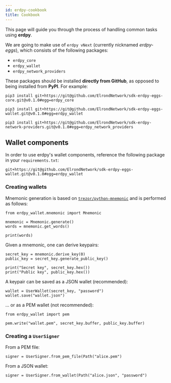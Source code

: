 ```yaml
---
id: erdpy-cookbook
title: Cookbook
---
```


This page will guide you through the process of handling common tasks using **erdpy**.

We are going to make use of `erdpy vNext` (currently nicknamed _erdpy-eggs_), which consists of the following packages:

 - `erdpy_core`
 - `erdpy_wallet`
 - `erdpy_network_providers`

These packages should be installed **directly from GitHub**, as opposed to being installed from **PyPI**. For example:

```
pip3 install git+https://git@github.com/ElrondNetwork/sdk-erdpy-eggs-core.git@v0.1.0#egg=erdpy_core

pip3 install git+https://git@github.com/ElrondNetwork/sdk-erdpy-eggs-wallet.git@v0.1.0#egg=erdpy_wallet

pip3 install git+https://git@github.com/ElrondNetwork/sdk-erdpy-network-providers.git@v0.1.0#egg=erdpy_network_providers
```

## Wallet components

In order to use erdpy's wallet components, reference the following package in your `requirements.txt`:

```
git+https://git@github.com/ElrondNetwork/sdk-erdpy-eggs-wallet.git@v0.1.0#egg=erdpy_wallet
```

### Creating wallets

Mnemonic generation is based on [`trezor/python-mnemonic`](https://github.com/trezor/python-mnemonic) and is performed as follows:

```
from erdpy_wallet.mnemonic import Mnemonic

mnemonic = Mnemonic.generate()
words = mnemonic.get_words()

print(words)
```

Given a mnemonic, one can derive keypairs:

```
secret_key = mnemonic.derive_key(0)
public_key = secret_key.generate_public_key()

print("Secret key", secret_key.hex())
print("Public key", public_key.hex())
```

A keypair can be saved as a JSON wallet (recommended):

```
wallet = UserWallet(secret_key, "password")
wallet.save("wallet.json")
```

... or as a PEM wallet (not recommended):

```
from erdpy_wallet import pem

pem.write("wallet.pem", secret_key.buffer, public_key.buffer)
```

### Creating a `UserSigner`

From a PEM file:

```
signer = UserSigner.from_pem_file(Path("alice.pem")
```

From a JSON wallet:

```
signer = UserSigner.from_wallet(Path("alice.json", "password")
```

